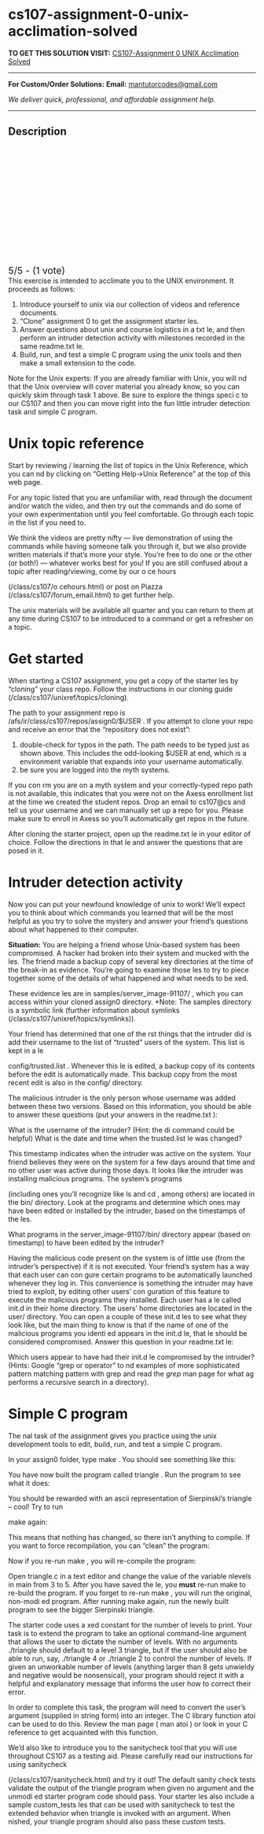 # cs107-assignment-0-unix-acclimation-solved
**TO GET THIS SOLUTION VISIT:** [CS107-Assignment 0 UNIX Acclimation Solved](https://mantutor.com/product/cs107-assignment-0-unix-acclimation-solved/)


---

**For Custom/Order Solutions:** **Email:** mantutorcodes@gmail.com  

*We deliver quick, professional, and affordable assignment help.*

---

<h2>Description</h2>



<div class="kk-star-ratings kksr-auto kksr-align-center kksr-valign-top kksr-disabled" data-payload="{&quot;align&quot;:&quot;center&quot;,&quot;id&quot;:&quot;63090&quot;,&quot;readonly&quot;:&quot;1&quot;,&quot;slug&quot;:&quot;default&quot;,&quot;valign&quot;:&quot;top&quot;,&quot;ignore&quot;:&quot;&quot;,&quot;reference&quot;:&quot;auto&quot;,&quot;class&quot;:&quot;&quot;,&quot;count&quot;:&quot;1&quot;,&quot;legendonly&quot;:&quot;&quot;,&quot;score&quot;:&quot;5&quot;,&quot;starsonly&quot;:&quot;&quot;,&quot;best&quot;:&quot;5&quot;,&quot;gap&quot;:&quot;4&quot;,&quot;greet&quot;:&quot;Rate this product&quot;,&quot;legend&quot;:&quot;5\/5 - (1 vote)&quot;,&quot;size&quot;:&quot;24&quot;,&quot;title&quot;:&quot;CS107-Assignment 0 UNIX Acclimation Solved&quot;,&quot;width&quot;:&quot;138&quot;,&quot;_legend&quot;:&quot;{score}\/{best} - ({count} {votes})&quot;,&quot;font_factor&quot;:&quot;1.25&quot;}">

<div class="kksr-stars">

<div class="kksr-stars-inactive">
            <div class="kksr-star" data-star="1" style="padding-right: 4px">


<div class="kksr-icon" style="width: 24px; height: 24px;"></div>
        </div>
            <div class="kksr-star" data-star="2" style="padding-right: 4px">


<div class="kksr-icon" style="width: 24px; height: 24px;"></div>
        </div>
            <div class="kksr-star" data-star="3" style="padding-right: 4px">


<div class="kksr-icon" style="width: 24px; height: 24px;"></div>
        </div>
            <div class="kksr-star" data-star="4" style="padding-right: 4px">


<div class="kksr-icon" style="width: 24px; height: 24px;"></div>
        </div>
            <div class="kksr-star" data-star="5" style="padding-right: 4px">


<div class="kksr-icon" style="width: 24px; height: 24px;"></div>
        </div>
    </div>

<div class="kksr-stars-active" style="width: 138px;">
            <div class="kksr-star" style="padding-right: 4px">


<div class="kksr-icon" style="width: 24px; height: 24px;"></div>
        </div>
            <div class="kksr-star" style="padding-right: 4px">


<div class="kksr-icon" style="width: 24px; height: 24px;"></div>
        </div>
            <div class="kksr-star" style="padding-right: 4px">


<div class="kksr-icon" style="width: 24px; height: 24px;"></div>
        </div>
            <div class="kksr-star" style="padding-right: 4px">


<div class="kksr-icon" style="width: 24px; height: 24px;"></div>
        </div>
            <div class="kksr-star" style="padding-right: 4px">


<div class="kksr-icon" style="width: 24px; height: 24px;"></div>
        </div>
    </div>
</div>


<div class="kksr-legend" style="font-size: 19.2px;">
            5/5 - (1 vote)    </div>
    </div>
This exercise is intended to acclimate you to the UNIX environment. It proceeds as follows:

<ol>
<li>Introduce yourself to unix via our collection of videos and reference documents.</li>
<li>“Clone” assignment 0 to get the assignment starter les.</li>
<li>Answer questions about unix and course logistics in a txt le, and then perform an intruder detection activity with milestones recorded in the same readme.txt le.</li>
<li>Build, run, and test a simple C program using the unix tools and then make a small extension to the code.</li>
</ol>
Note for the Unix experts: If you are already familiar with Unix, you will nd that the Unix overview will cover material you already know, so you can quickly skim through task 1 above. Be sure to explore the things speci c to our CS107 and then you can move right into the fun little intruder detection task and simple C program.

<h1>Unix topic reference</h1>
Start by reviewing / learning the list of topics in the Unix Reference, which you can nd by clicking on “Getting Help-&gt;Unix Reference” at the top of this web page.

For any topic listed that you are unfamiliar with, read through the document and/or watch the video, and then try out the commands and do some of your own experimentation until you feel comfortable. Go through each topic in the list if you need to.

We think the videos are pretty nifty — live demonstration of using the commands while having someone talk you through it, but we also provide written materials if that’s more your style. You’re free to do one or the other (or both!) — whatever works best for you! If you are still confused about a topic after reading/viewing, come by our o ce hours

(/class/cs107/o cehours.html) or post on Piazza (/class/cs107/forum_email.html) to get further help.

The unix materials will be available all quarter and you can return to them at any time during CS107 to be introduced to a command or get a refresher on a topic.

<h1>Get started</h1>
When starting a CS107 assignment, you get a copy of the starter les by “cloning” your class repo. Follow the instructions in our cloning guide (/class/cs107/unixref/topics/cloning).

The path to your assignment repo is /afs/ir/class/cs107/repos/assign0/$USER . If you attempt to clone your repo and receive an error that the “repository does not exist”:

<ol>
<li>double-check for typos in the path. The path needs to be typed just as shown above. This includes the odd-looking $USER at end, which is a environment variable that expands into your username automatically.</li>
<li>be sure you are logged into the myth systems.</li>
</ol>
If you con rm you are on a myth system and your correctly-typed repo path is not available, this indicates that you were not on the Axess enrollment list at the time we created the student repos. Drop an email to cs107@cs and tell us your username and we can manually set up a repo for you. Please make sure to enroll in Axess so you’ll automatically get repos in the future.

After cloning the starter project, open up the readme.txt le in your editor of choice. Follow the directions in that le and answer the questions that are posed in it.

<h1>Intruder detection activity</h1>
Now you can put your newfound knowledge of unix to work! We’ll expect you to think about which commands you learned that will be the most helpful as you try to solve the mystery and answer your friend’s questions about what happened to their computer.

<strong>Situation:</strong> You are helping a friend whose Unix-based system has been compromised. A hacker had broken into their system and mucked with the les. The friend made a backup copy of several key directories at the time of the break-in as evidence. You’re going to examine those les to try to piece together some of the details of what happened and what needs to be xed.

These evidence les are in samples/server_image-91107/ , which you can access within your cloned assign0 directory. *Note: The samples directory is a symbolic link (further information about symlinks (/class/cs107/unixref/topics/symlinks)).

Your friend has determined that one of the rst things that the intruder did is add their username to the list of “trusted” users of the system. This list is kept in a le

config/trusted.list . Whenever this le is edited, a backup copy of its contents before the edit is automatically made. This backup copy from the most recent edit is also in the config/ directory.

The malicious intruder is the only person whose username was added between these two versions. Based on this information, you should be able to answer these questions (put your answers in the readme.txt ):

What is the username of the intruder? (Hint: the di command could be helpful) What is the date and time when the trusted.list le was changed?

This timestamp indicates when the intruder was active on the system. Your friend believes they were on the system for a few days around that time and no other user was active during those days. It looks like the intruder was installing malicious programs. The system’s programs

(including ones you’ll recognize like ls and cd , among others) are located in the bin/ directory. Look at the programs and determine which ones may have been edited or installed by the intruder, based on the timestamps of the les.

What programs in the server_image-91107/bin/ directory appear (based on timestamp) to have been edited by the intruder?

Having the malicious code present on the system is of little use (from the intruder’s perspective) if it is not executed. Your friend’s system has a way that each user can con gure certain programs to be automatically launched whenever they log in. This convenience is something the intruder may have tried to exploit, by editing other users’ con guration of this feature to execute the malicious programs they installed. Each user has a le called init.d in their home directory. The users’ home directories are located in the user/ directory. You can open a couple of these init.d les to see what they look like, but the main thing to know is that if the name of one of the malicious programs you identi ed appears in the init.d le, that le should be considered compromised. Answer this question in your readme.txt le:

Which users appear to have had their init.d le compromised by the intruder? (Hints: Google “grep or operator” to nd examples of more sophisticated pattern matching pattern with grep and read the <em>grep</em> man page for what ag performs a recursive search in a directory).

<h1>Simple C program</h1>
The nal task of the assignment gives you practice using the unix development tools to edit, build, run, and test a simple C program.

In your assign0 folder, type make . You should see something like this:

You have now built the program called triangle . Run the program to see what it does:

You should be rewarded with an ascii representation of Sierpinski’s triangle – cool! Try to run

make again:

This means that nothing has changed, so there isn’t anything to compile. If you want to force recompilation, you can “clean” the program:

Now if you re-run make , you will re-compile the program:

Open triangle.c in a text editor and change the value of the variable nlevels in main from 3 to 5. After you have saved the le, you <strong>must</strong> re-run make to re-build the program. If you forget to re-run make , you will run the original, non-modi ed program. After running make again, run the newly built program to see the bigger Sierpinski triangle.

The starter code uses a xed constant for the number of levels to print. Your task is to extend the program to take an optional command-line argument that allows the user to dictate the number of levels. With no arguments ./triangle should default to a level 3 triangle, but if the user should also be able to run, say, ./triangle 4 or ./triangle 2 to control the number of levels. If given an unworkable number of levels (anything larger than 8 gets unwieldy and negative would be nonsensical), your program should reject it with a helpful and explanatory message that informs the user how to correct their error.

In order to complete this task, the program will need to convert the user’s argument (supplied in string form) into an integer. The C library function atoi can be used to do this. Review the man page ( man atoi ) or look in your C reference to get acquainted with this function.

We’d also like to introduce you to the sanitycheck tool that you will use throughout CS107 as a testing aid. Please carefully read our instructions for using sanitycheck

(/class/cs107/sanitycheck.html) and try it out! The default sanity check tests validate the output of the triangle program when given no argument and the unmodi ed starter program code should pass. Your starter les also include a sample custom_tests les that can be used with sanitycheck to test the extended behavior when triangle is invoked with an argument. When nished, your triangle program should also pass these custom tests.
